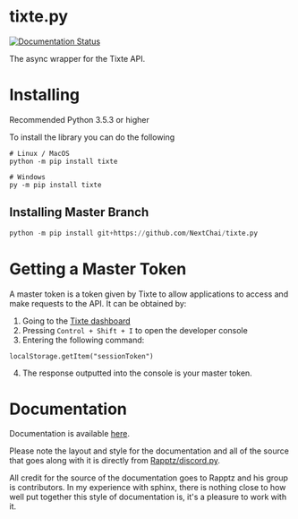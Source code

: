 # tixte.py
[![Documentation Status](https://readthedocs.org/projects/tixtepy/badge/?version=latest)](https://tixtepy.readthedocs.io/en/latest/?badge=latest)

The async wrapper for the Tixte API.

# Installing
Recommended Python 3.5.3 or higher

To install the library you can do the following
```
# Linux / MacOS
python -m pip install tixte

# Windows
py -m pip install tixte
```

## Installing Master Branch
```python
python -m pip install git+https://github.com/NextChai/tixte.py
```

# Getting a Master Token
A master token is a token given by Tixte to allow applications
to access and make requests to the API. It can be obtained by:

1. Going to the [Tixte dashboard](https://tixte.com/dashboard/browse)
2. Pressing `Control + Shift + I` to open the developer console
3. Entering the following command:
```
localStorage.getItem("sessionToken")
```
4. The response outputted into the console is your master token.

# Documentation

Documentation is available [here](https://tixtepy.readthedocs.io/en/latest/). 

Please note the layout and style for the documentation and all
of the source that goes along with it is directly from [Rapptz/discord.py](https://github.com/Rapptz/discord.py). 

All credit for the source of the documentation goes to Rapptz and his group is contributors. In my experience with sphinx, 
there is nothing close to how well put together this style of documentation is, it's a pleasure to work with it.
